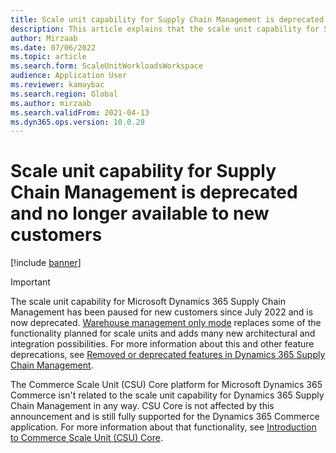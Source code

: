 ```yaml
---
title: Scale unit capability for Supply Chain Management is deprecated and no longer available to new customers for new customers
description: This article explains that the scale unit capability for Supply Chain Management is deprecated and no longer available to new customers
author: Mirzaab
ms.date: 07/06/2022
ms.topic: article
ms.search.form: ScaleUnitWorkloadsWorkspace
audience: Application User
ms.reviewer: kamaybac
ms.search.region: Global
ms.author: mirzaab
ms.search.validFrom: 2021-04-13
ms.dyn365.ops.version: 10.0.28
---
```


# Scale unit capability for Supply Chain Management is deprecated and no longer available to new customers

[!include [banner](../includes/banner.md)]

> [!IMPORTANT]
> The scale unit capability for Microsoft Dynamics 365 Supply Chain Management has been paused for new customers since July 2022 and is now deprecated. [Warehouse management only mode](../warehousing/wms-only-mode-overview.md) replaces some of the functionality planned for scale units and adds many new architectural and integration possibilities. For more information about this and other feature deprecations, see [Removed or deprecated features in Dynamics 365 Supply Chain Management](../get-started/removed-deprecated-features-scm-updates.md).
>
> The Commerce Scale Unit (CSU) Core platform for Microsoft Dynamics 365 Commerce isn't related to the scale unit capability for Dynamics 365 Supply Chain Management in any way. CSU Core is not affected by this announcement and is still fully supported for the Dynamics 365 Commerce application. For more information about that functionality, see [Introduction to Commerce Scale Unit (CSU) Core](../../commerce/dev-itpro/CSU-core.md).

